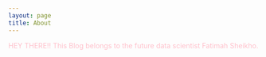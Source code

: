 ```yaml
---
layout: page
title: About
---
```


<p class="message" style="color:pink;">
HEY THERE!! 
  This Blog belongs to the future data scientist Fatimah Sheikho.
</p>


